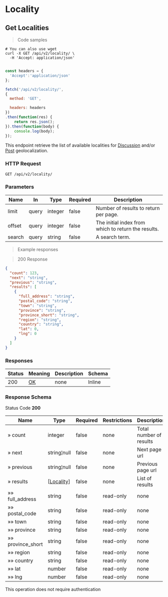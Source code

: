 <h1 id="selfcommunity-api-locality">Locality</h1>

## Get Localities

<a id="opIdlistLocalitys"></a>

> Code samples

```shell
# You can also use wget
curl -X GET /api/v2/locality/ \
  -H 'Accept: application/json'

```

```javascript

const headers = {
  'Accept':'application/json'
};

fetch('/api/v2/locality/',
{
  method: 'GET',

  headers: headers
})
.then(function(res) {
    return res.json();
}).then(function(body) {
    console.log(body);
});

```

This endpoint retrieve the list of available localities for [Discussion](#selfcommunity-api-discussion) and/or [Post](#selfcommunity-api-post) geolocalization.

<h3 id="http-request">HTTP Request</h3>

`GET /api/v2/locality/`

<h3 id="listlocalitys-parameters">Parameters</h3>

|Name|In|Type|Required|Description|
|---|---|---|---|---|
|limit|query|integer|false|Number of results to return per page.|
|offset|query|integer|false|The initial index from which to return the results.|
|search|query|string|false|A search term.|

> Example responses

> 200 Response

```json
{
  "count": 123,
  "next": "string",
  "previous": "string",
  "results": [
    {
      "full_address": "string",
      "postal_code": "string",
      "town": "string",
      "province": "string",
      "province_short": "string",
      "region": "string",
      "country": "string",
      "lat": 0,
      "lng": 0
    }
  ]
}
```

<h3 id="listlocalitys-responses">Responses</h3>

|Status|Meaning|Description|Schema|
|---|---|---|---|
|200|[OK](https://tools.ietf.org/html/rfc7231#section-6.3.1)|none|Inline|

<h3 id="listlocalitys-responseschema">Response Schema</h3>

Status Code **200**

|Name|Type|Required|Restrictions|Description|
|---|---|---|---|---|
|» count|integer|false|none|Total number of results|
|» next|string¦null|false|none|Next page url|
|» previous|string¦null|false|none|Previous page url|
|» results|[[Locality](#schemalocality)]|false|none|List of results|
|»» full_address|string|false|read-only|none|
|»» postal_code|string|false|read-only|none|
|»» town|string|false|read-only|none|
|»» province|string|false|read-only|none|
|»» province_short|string|false|read-only|none|
|»» region|string|false|read-only|none|
|»» country|string|false|read-only|none|
|»» lat|number|false|read-only|none|
|»» lng|number|false|read-only|none|

<aside class="notice">
This operation does not require authentication
</aside>
